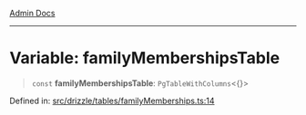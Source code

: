 [Admin Docs](/)

***

# Variable: familyMembershipsTable

> `const` **familyMembershipsTable**: `PgTableWithColumns`\<\{\}\>

Defined in: [src/drizzle/tables/familyMemberships.ts:14](https://github.com/syedali237/talawa-api/blob/aa4e819f67def774740606c7a534dc013cdfe393/src/drizzle/tables/familyMemberships.ts#L14)
